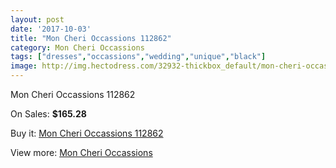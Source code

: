 ```yaml
---
layout: post
date: '2017-10-03'
title: "Mon Cheri Occassions 112862"
category: Mon Cheri Occassions
tags: ["dresses","occassions","wedding","unique","black"]
image: http://img.hectodress.com/32932-thickbox_default/mon-cheri-occassions-112862.jpg
---
```

Mon Cheri Occassions 112862

On Sales: **$165.28**
<a href="https://www.hectodress.com/mon-cheri-occassions/15107-mon-cheri-occassions-112862.html"><amp-img layout="responsive" width="600" height="600" src="//img.hectodress.com/32932-thickbox_default/mon-cheri-occassions-112862.jpg" alt="Mon Cheri Occassions 112862 0" /></a>
<a href="https://www.hectodress.com/mon-cheri-occassions/15107-mon-cheri-occassions-112862.html"><amp-img layout="responsive" width="600" height="600" src="//img.hectodress.com/32933-thickbox_default/mon-cheri-occassions-112862.jpg" alt="Mon Cheri Occassions 112862 1" /></a>

Buy it: [Mon Cheri Occassions 112862](https://www.hectodress.com/mon-cheri-occassions/15107-mon-cheri-occassions-112862.html "Mon Cheri Occassions 112862")

View more: [Mon Cheri Occassions](https://www.hectodress.com/271-mon-cheri-occassions "Mon Cheri Occassions")